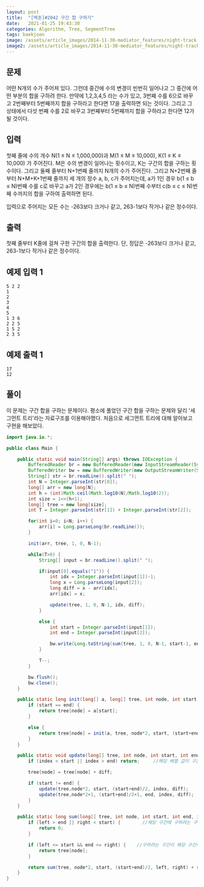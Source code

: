 ```yaml
---
layout: post
title:  "[백준]#2042 구간 합 구하기"
date:   2021-01-25 19:43:30
categories: Algorithm, Tree, SegmentTree
tags: baekjoon
image: /assets/article_images/2014-11-30-mediator_features/night-track.JPG
image2: /assets/article_images/2014-11-30-mediator_features/night-track-mobile.JPG
---
```


문제
--------------------

어떤 N개의 수가 주어져 있다. 그런데 중간에 수의 변경이 빈번히 일어나고 그 중간에 어떤 부분의 합을 구하려 한다. 만약에 1,2,3,4,5 라는 수가 있고, 3번째 수를 6으로 바꾸고 2번째부터 5번째까지 합을 구하라고 한다면 17을 출력하면 되는 것이다. 그리고 그 상태에서 다섯 번째 수를 2로 바꾸고 3번째부터 5번째까지 합을 구하라고 한다면 12가 될 것이다.

입력
---------------------------

첫째 줄에 수의 개수 N(1 ≤ N ≤ 1,000,000)과 M(1 ≤ M ≤ 10,000), K(1 ≤ K ≤ 10,000) 가 주어진다. M은 수의 변경이 일어나는 횟수이고, K는 구간의 합을 구하는 횟수이다. 그리고 둘째 줄부터 N+1번째 줄까지 N개의 수가 주어진다. 그리고 N+2번째 줄부터 N+M+K+1번째 줄까지 세 개의 정수 a, b, c가 주어지는데, a가 1인 경우 b(1 ≤ b ≤ N)번째 수를 c로 바꾸고 a가 2인 경우에는 b(1 ≤ b ≤ N)번째 수부터 c(b ≤ c ≤ N)번째 수까지의 합을 구하여 출력하면 된다.

입력으로 주어지는 모든 수는 -263보다 크거나 같고, 263-1보다 작거나 같은 정수이다.

출력
----------------

첫째 줄부터 K줄에 걸쳐 구한 구간의 합을 출력한다. 단, 정답은 -263보다 크거나 같고, 263-1보다 작거나 같은 정수이다.

예제 입력 1 
----------------------

```
5 2 2
1
2
3
4
5
1 3 6
2 2 5
1 5 2
2 3 5
```

예제 출력 1 
------------------------

```
17
12
```

풀이
--------------------------

이 문제는 구간 합을 구하는 문제이다. 평소에 풀었던 구간 합을 구하는 문제와 달리 '세그먼트 트리'라는 자료구조를 이용해야했다. 처음으로 세그먼트 트리에 대해 알아보고 구현을 해보았다.

```java
import java.io.*;

public class Main {

    public static void main(String[] args) throws IOException {
        BufferedReader br = new BufferedReader(new InputStreamReader(System.in));
        BufferedWriter bw = new BufferedWriter(new OutputStreamWriter(System.out));
        String[] str = br.readLine().split(" ");
        int N = Integer.parseInt(str[0]);
        long[] arr = new long[N];
        int h = (int)Math.ceil(Math.log10(N)/Math.log10(2));
        int size = 1<<(h+1);
        long[] tree = new long[size];
        int T = Integer.parseInt(str[1]) + Integer.parseInt(str[2]);

        for(int i=0; i<N; i++) {
            arr[i] = Long.parseLong(br.readLine());
        }

        init(arr, tree, 1, 0, N-1);

        while(T>0) {
            String[] input = br.readLine().split(" ");

            if(input[0].equals("1")) {
                int idx = Integer.parseInt(input[1])-1;
                long x = Long.parseLong(input[2]);
                long diff = x - arr[idx];
                arr[idx] = x;

                update(tree, 1, 0, N-1, idx, diff);
            }

            else {
                int start = Integer.parseInt(input[1]);
                int end = Integer.parseInt(input[2]);

                bw.write(Long.toString(sum(tree, 1, 0, N-1, start-1, end-1))+"\n");
            }

            T--;
        }

        bw.flush();
        bw.close();
    }

    public static long init(long[] a, long[] tree, int node, int start, int end) {        //세그먼트 트리 구성
        if (start == end) {
            return tree[node] = a[start];
        }

        else {
            return tree[node] = init(a, tree, node*2, start, (start+end)/2) + init(a, tree, node*2+1, (start+end)/2+1, end);
        }
    }

    public static void update(long[] tree, int node, int start, int end, int index, long diff) {      //배열의 값 변경을 통해 각 노드의 값 변경
        if (index < start || index > end) return;     //해당 배열 값이 구간에 포함되지않는 경우 

        tree[node] = tree[node] + diff;

        if (start != end) {
            update(tree,node*2, start, (start+end)/2, index, diff);
            update(tree,node*2+1, (start+end)/2+1, end, index, diff);
        }
    }

    public static long sum(long[] tree, int node, int start, int end, int left, int right) {        //값 구하기
        if (left > end || right < start) {        //해당 구간에 구하려는 구간이 없는 경우
            return 0;
        }

        if (left <= start && end <= right) {    //구하려는 구간이 해당 구간에 포함되는 
            return tree[node];
        }

        return sum(tree, node*2, start, (start+end)/2, left, right) + sum(tree, node*2+1, (start+end)/2+1, end, left, right);
    }
}
```
